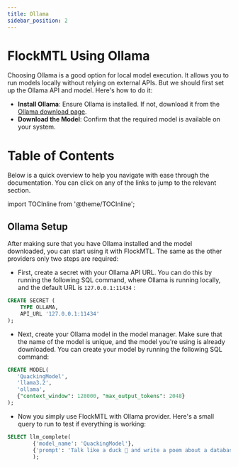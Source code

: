```yaml
---
title: Ollama
sidebar_position: 2
---
```


# FlockMTL Using Ollama

Choosing Ollama is a good option for local model execution. It allows you to run models locally without relying on external APIs. But we should first set up the Ollama API and model. Here's how to do it:

- **Install Ollama**: Ensure Ollama is installed. If not, download it from the [Ollama download page](https://ollama.com/download).
- **Download the Model**: Confirm that the required model is available on your system.

# Table of Contents

Below is a quick overview to help you navigate with ease through the documentation. You can click on any of the links to jump to the relevant section.

import TOCInline from '@theme/TOCInline';

<TOCInline toc={toc} />

## Ollama Setup

After making sure that you have Ollama installed and the model downloaded, you can start using it with FlockMTL. The same as the other providers only two steps are required:

- First, create a secret with your Ollama API URL. You can do this by running the following SQL command, where Ollama is running locally, and the default URL is `127.0.0.1:11434` :
```sql
CREATE SECRET (
    TYPE OLLAMA,
    API_URL '127.0.0.1:11434'
);
```

- Next, create your Ollama model in the model manager. Make sure that the name of the model is unique, and the model you're using is already downloaded. You can create your model by running the following SQL command:
```sql
CREATE MODEL(
   'QuackingModel',
   'llama3.2',
   'ollama',
   {"context_window": 128000, "max_output_tokens": 2048}
);
```

- Now you simply use FlockMTL with Ollama provider. Here's a small query to run to test if everything is working:
```sql
SELECT llm_complete(
        {'model_name': 'QuackingModel'},
        {'prompt': 'Talk like a duck 🦆 and write a poem about a database 📚'}
        );
```
